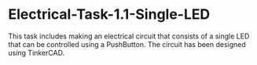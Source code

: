 # Electrical-Task-1.1-Single-LED
This task includes making an electrical circuit that consists of a single LED that can be controlled using a PushButton. The circuit has been designed using TinkerCAD. 
